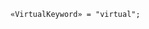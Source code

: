 <!-- This file is generated automatically by infrastructure scripts. Please don't edit by hand. -->

```{ .ebnf .slang-ebnf #VirtualKeyword }
«VirtualKeyword» = "virtual";
```

